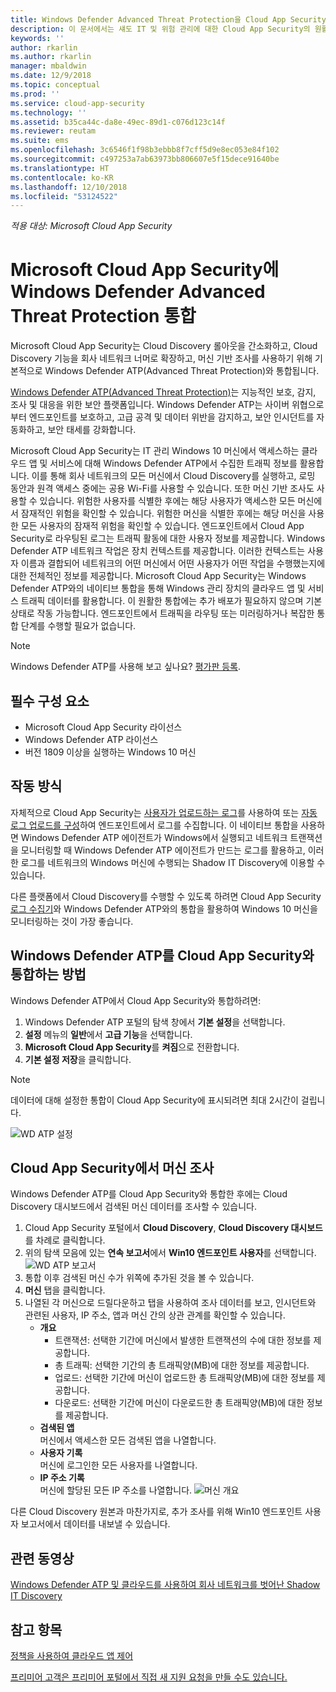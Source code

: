 ```yaml
---
title: Windows Defender Advanced Threat Protection을 Cloud App Security에 통합 | Microsoft Docs
description: 이 문서에서는 섀도 IT 및 위험 관리에 대한 Cloud App Security의 원활한 통합 및 향상된 가시성에 Windows Defender ATP를 통합하는 방법에 대한 정보를 제공합니다.
keywords: ''
author: rkarlin
ms.author: rkarlin
manager: mbaldwin
ms.date: 12/9/2018
ms.topic: conceptual
ms.prod: ''
ms.service: cloud-app-security
ms.technology: ''
ms.assetid: b35ca44c-da8e-49ec-89d1-c076d123c14f
ms.reviewer: reutam
ms.suite: ems
ms.openlocfilehash: 3c6546f1f98b3ebbb8f7cff5d9e8ec053e84f102
ms.sourcegitcommit: c497253a7ab63973bb806607e5f15dece91640be
ms.translationtype: HT
ms.contentlocale: ko-KR
ms.lasthandoff: 12/10/2018
ms.locfileid: "53124522"
---
```

*적용 대상: Microsoft Cloud App Security*


# <a name="windows-defender-advanced-threat-protection-integration-with-microsoft-cloud-app-security"></a>Microsoft Cloud App Security에 Windows Defender Advanced Threat Protection 통합

Microsoft Cloud App Security는 Cloud Discovery 롤아웃을 간소화하고, Cloud Discovery 기능을 회사 네트워크 너머로 확장하고, 머신 기반 조사를 사용하기 위해 기본적으로 Windows Defender ATP(Advanced Threat Protection)와 통합됩니다. 

[Windows Defender ATP(Advanced Threat Protection)](https://docs.microsoft.com/windows/security/threat-protection/windows-defender-atp/windows-defender-advanced-threat-protection)는 지능적인 보호, 감지, 조사 및 대응을 위한 보안 플랫폼입니다. Windows Defender ATP는 사이버 위협으로부터 엔드포인트를 보호하고, 고급 공격 및 데이터 위반을 감지하고, 보안 인시던트를 자동화하고, 보안 태세를 강화합니다.

Microsoft Cloud App Security는 IT 관리 Windows 10 머신에서 액세스하는 클라우드 앱 및 서비스에 대해 Windows Defender ATP에서 수집한 트래픽 정보를 활용합니다. 이를 통해 회사 네트워크의 모든 머신에서 Cloud Discovery를 실행하고, 로밍 동안과 원격 액세스 중에는 공용 Wi-Fi를 사용할 수 있습니다. 또한 머신 기반 조사도 사용할 수 있습니다. 위험한 사용자를 식별한 후에는 해당 사용자가 액세스한 모든 머신에서 잠재적인 위험을 확인할 수 있습니다. 위험한 머신을 식별한 후에는 해당 머신을 사용한 모든 사용자의 잠재적 위험을 확인할 수 있습니다. 엔드포인트에서 Cloud App Security로 라우팅된 로그는 트래픽 활동에 대한 사용자 정보를 제공합니다. Windows Defender ATP 네트워크 작업은 장치 컨텍스트를 제공합니다. 이러한 컨텍스트는 사용자 이름과 결합되어 네트워크의 어떤 머신에서 어떤 사용자가 어떤 작업을 수행했는지에 대한 전체적인 정보를 제공합니다. Microsoft Cloud App Security는 Windows Defender ATP와의 네이티브 통합을 통해 Windows 관리 장치의 클라우드 앱 및 서비스 트래픽 데이터를 활용합니다. 이 원활한 통합에는 추가 배포가 필요하지 않으며 기본 상태로 작동 가능합니다. 엔드포인트에서 트래픽을 라우팅 또는 미러링하거나 복잡한 통합 단계를 수행할 필요가 없습니다.

> [!NOTE]
> Windows Defender ATP를 사용해 보고 싶나요? [평가판 등록](https://www.microsoft.com/WindowsForBusiness/windows-atp?ocid=docs-wdatp-assignaccess-abovefoldlink).
>


## <a name="prerequisites"></a>필수 구성 요소

- Microsoft Cloud App Security 라이선스
- Windows Defender ATP 라이선스
- 버전 1809 이상을 실행하는 Windows 10 머신


## <a name="how-it-works"></a>작동 방식

자체적으로 Cloud App Security는 [사용자가 업로드하는 로그](create-snapshot-cloud-discovery-reports.md)를 사용하여 또는 [자동 로그 업로드를 구성](discovery-docker.md)하여 엔드포인트에서 로그를 수집합니다. 이 네이티브 통합을 사용하면 Windows Defender ATP 에이전트가 Windows에서 실행되고 네트워크 트랜잭션을 모니터링할 때 Windows Defender ATP 에이전트가 만드는 로그를 활용하고, 이러한 로그를 네트워크의 Windows 머신에 수행되는 Shadow IT Discovery에 이용할 수 있습니다. 

다른 플랫폼에서 Cloud Discovery를 수행할 수 있도록 하려면 Cloud App Security [로그 수집기](discovery-docker.md)와 Windows Defender ATP와의 통합을 활용하여 Windows 10 머신을 모니터링하는 것이 가장 좋습니다.


## <a name="how-to-integrate-windows-defender-atp-with-cloud-app-security"></a>Windows Defender ATP를 Cloud App Security와 통합하는 방법

Windows Defender ATP에서 Cloud App Security와 통합하려면:

1. Windows Defender ATP 포털의 탐색 창에서 **기본 설정**을 선택합니다.
2. **설정** 메뉴의 **일반**에서 **고급 기능**을 선택합니다.
3. **Microsoft Cloud App Security**를 **켜짐**으로 전환합니다.
4. **기본 설정 저장**을 클릭합니다.

>[!NOTE]
> 데이터에 대해 설정한 통합이 Cloud App Security에 표시되려면 최대 2시간이 걸립니다.
>

   ![WD ATP 설정](./media/wdatp-settings.png)

## <a name="investigate-machines-in-cloud-app-security"></a>Cloud App Security에서 머신 조사

Windows Defender ATP를 Cloud App Security와 통합한 후에는 Cloud Discovery 대시보드에서 검색된 머신 데이터를 조사할 수 있습니다.

1. Cloud App Security 포털에서 **Cloud Discovery**, **Cloud Discovery 대시보드**를 차례로 클릭합니다.
2. 위의 탐색 모음에 있는 **연속 보고서**에서 **Win10 엔드포인트 사용자**를 선택합니다.
  ![WD ATP 보고서](./media/win10-dashboard-report.png)
4. 통합 이후 검색된 머신 수가 위쪽에 추가된 것을 볼 수 있습니다.
5. **머신** 탭을 클릭합니다.
6. 나열된 각 머신으로 드릴다운하고 탭을 사용하여 조사 데이터를 보고, 인시던트와 관련된 사용자, IP 주소, 앱과 머신 간의 상관 관계를 확인할 수 있습니다.
   - **개요**
      - 트랜잭션: 선택한 기간에 머신에서 발생한 트랜잭션의 수에 대한 정보를 제공합니다.
      - 총 트래픽: 선택한 기간의 총 트래픽양(MB)에 대한 정보를 제공합니다.
     - 업로드: 선택한 기간에 머신이 업로드한 총 트래픽양(MB)에 대한 정보를 제공합니다.
     - 다운로드: 선택한 기간에 머신이 다운로드한 총 트래픽양(MB)에 대한 정보를 제공합니다.
   - **검색된 앱**<br>
  머신에서 액세스한 모든 검색된 앱을 나열합니다.
   - **사용자 기록**<br>
    머신에 로그인한 모든 사용자를 나열합니다.
   - **IP 주소 기록**<br>
    머신에 할당된 모든 IP 주소를 나열합니다.
 ![머신 개요](./media/machines-overview.png)
 

다른 Cloud Discovery 원본과 마찬가지로, 추가 조사를 위해 Win10 엔드포인트 사용자 보고서에서 데이터를 내보낼 수 있습니다. 


## <a name="related-videos"></a>관련 동영상  
[Windows Defender ATP 및 클라우드를 사용하여 회사 네트워크를 벗어난 Shadow IT Discovery](https://www.youtube.com/watch?v=f8hbvbY1Hnc)  

## <a name="see-also"></a>참고 항목  
[정책을 사용하여 클라우드 앱 제어](control-cloud-apps-with-policies.md)   

[프리미어 고객은 프리미어 포털에서 직접 새 지원 요청을 만들 수도 있습니다.](https://premier.microsoft.com/)  
  
